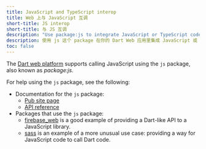 ```yaml
---
title: JavaScript and TypeScript interop
title: Web 上与 JavaScript 互调
short-title: JS interop
short-title: 与 JS 互调
description: "Use package:js to integrate JavaScript or TypeScript code into your Dart web app."
description: 使用 js 这个 package 在你的 Dart Web 应用里集成 JavaScript 或 TypeScript。
toc: false
---
```


The [Dart web platform](/platforms/) supports calling
JavaScript using the `js` package,
also known as _package:js_.

For help using the `js` package, see the following:

* Documentation for the `js` package:
  * [Pub site page][js]
  * [API reference][js-api]
* Packages that use the `js` package:
  * [firebase_web][] is a good example of providing a Dart-like API
    to a JavaScript library.
  * [sass][] is an example of a more unusual use case: providing a
    way for JavaScript code to call Dart code.

[js]: {{site.pub-pkg}}/js
[js-api]: {{site.pub-api}}/js
[firebase_web]: {{site.pub-pkg}}/firebase_web
[sass]: {{site.pub-pkg}}/sass

